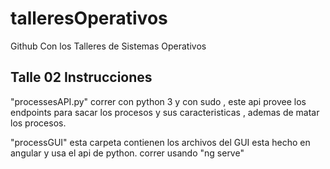 # talleresOperativos
Github Con los Talleres de Sistemas Operativos

Talle 02 Instrucciones
-------------------------------------------------------------------------
"processesAPI.py" correr con python 3 y con sudo , este api provee los endpoints para sacar los procesos y sus caracteristicas , ademas de matar los procesos.

"processGUI" esta carpeta contienen los archivos del GUI esta hecho en angular y usa el api de python. correr usando "ng serve"
